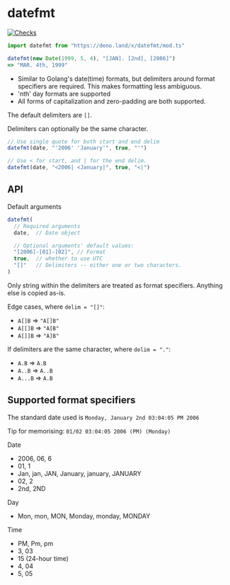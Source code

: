 # datefmt

[![Checks](https://github.com/hedyhli/deno-datefmt/actions/workflows/deno.yml/badge.svg)](https://github.com/hedyhli/deno-datefmt/actions/workflows/deno.yml)
<!--deno-coverage-->

```js
import datefmt from "https://deno.land/x/datefmt/mod.ts"

datefmt(new Date(1999, 5, 4), "[JAN]. [2nd], [2006]")
=> "MAR. 4th, 1999"
```

- Similar to Golang's date(time) formats, but delimiters around format
  specifiers are required. This makes formatting less ambiguous.
- 'nth' day formats are supported
- All forms of capitalization and zero-padding are both supported.

The default delimiters are `[]`.

Delimiters can optionally be the same character.

```js
// Use single quote for both start and end delim
datefmt(date, "'2006' 'January'", true, "'")

// Use < for start, and | for the end delim.
datefmt(date, "<2006| <January|", true, "<|")
```

## API

Default arguments

```js
datefmt(
  // Required arguments
  date,  // Date object

  // Optional arguments' default values:
  "[2006]-[01]-[02]", // Format
  true,  // whether to use UTC
  "[]"   // Delimiters -- either one or two characters.
)
```

Only string within the delimiters are treated as format specifiers. Anything
else is copied as-is.

Edge cases, where `delim = "[]"`:
- `A[]B` => `"A[]B"`
- `A[[]B` => `"A[B"`
- `A[]]B` => `"A]B"`

If delimiters are the same character, where `delim = "."`:
- `A.B` => `A.B`
- `A..B` => `A..B`
- `A...B` => `A.B`

## Supported format specifiers

The standard date used is `Monday, January 2nd 03:04:05 PM 2006`

Tip for memorising: `01/02 03:04:05 2006 (PM) (Monday)`

Date
- 2006, 06, 6
- 01, 1
- Jan, jan, JAN, January, january, JANUARY
- 02, 2
- 2nd, 2ND

Day
- Mon, mon, MON, Monday, monday, MONDAY

Time
- PM, Pm, pm
- 3, 03
- 15 (24-hour time)
- 4, 04
- 5, 05
